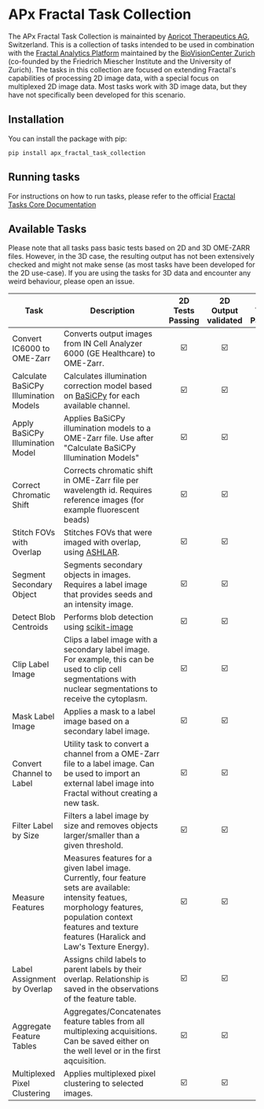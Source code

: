 # APx Fractal Task Collection

The APx Fractal Task Collection is mainainted by [Apricot Therapeutics AG](https://apricotx.com/), Switzerland. This is a collection of tasks intended to be used in combination with the [Fractal Analytics Platform](https://github.com/fractal-analytics-platform) maintained by the [BioVisionCenter Zurich](https://www.biovisioncenter.uzh.ch/en.html) (co-founded by the Friedrich Miescher Institute and the University of Zurich). The tasks in this collection are focused on extending Fractal's capabilities of processing 2D image data, with a special focus on multiplexed 2D image data. Most tasks work with 3D image data, but they have not specifically been developed for this scenario.


## Installation

You can install the package with pip:
```console
pip install apx_fractal_task_collection
```

## Running tasks

For instructions on how to run tasks, please refer to the official [Fractal Tasks Core Documentation](https://fractal-analytics-platform.github.io/fractal-tasks-core/) 

## Available Tasks

Please note that all tasks pass basic tests based on 2D and 3D OME-ZARR files. However, in the 3D case, the resulting output has not been extensively checked and might not make sense (as most tasks have been developed for the 2D use-case). If you are using the tasks for 3D data and encounter any weird behaviour, please open an issue.

| Task | Description | 2D Tests Passing | 2D Output validated | 3D Tests Passing | 3D Output validated |
| --- | --- | :---: | :---: | :---: | :---: |
| Convert IC6000 to OME-Zarr | Converts output images from IN Cell Analyzer 6000 (GE Healthcare) to OME-Zarr. |☑️|☑️|✖️|✖️|
| Calculate BaSiCPy Illumination Models | Calculates illumination correction model based on [BaSiCPy](https://github.com/peng-lab/BaSiCPy) for each available channel. |☑️|☑️|☑️|✖️|
| Apply BaSiCPy Illumination Model | Applies BaSiCPy illumination models to a OME-Zarr file. Use after "Calculate BaSiCPy Illumination Models" |☑️|☑️|☑️|✖️|
| Correct Chromatic Shift | Corrects chromatic shift in OME-Zarr file per wavelength id. Requires reference images (for example fluorescent beads) |☑️|☑️|☑️|✖️|
| Stitch FOVs with Overlap | Stitches FOVs that were imaged with overlap, using [ASHLAR](https://github.com/labsyspharm/ashlar). |☑️|☑️|✖️|✖️|
| Segment Secondary Object | Segments secondary objects in images. Requires a label image that provides seeds and an intensity image. |☑️|☑️|☑️|✖️|
| Detect Blob Centroids | Performs blob detection using [scikit-image](https://scikit-image.org/docs/stable/api/skimage.feature.html#skimage.feature.blob_log) |☑️|☑️|☑️|✖️|
| Clip Label Image | Clips a label image with a secondary label image. For example, this can be used to clip cell segmentations with nuclear segmentations to receive the cytoplasm. |☑️|☑️|☑️|✖️|
| Mask Label Image | Applies a mask to a label image based on a secondary label image. |☑️|☑️|☑️|✖️|
| Convert Channel to Label | Utility task to convert a channel from a OME-Zarr file to a label image. Can be used to import an external label image into Fractal without creating a new task. |☑️|☑️|☑️|✖️|
| Filter Label by Size | Filters a label image by size and removes objects larger/smaller than a given threshold. |☑️|☑️|☑️|✖️|
| Measure Features | Measures features for a given label image. Currently, four feature sets are available: intensity featues, morphology features, population context features and texture features (Haralick and Law's Texture Energy). |☑️|☑️|☑️|✖️|
| Label Assignment by Overlap | Assigns child labels to parent labels by their overlap. Relationship is saved in the observations of the feature table. |☑️|☑️|☑️|✖️|
| Aggregate Feature Tables | Aggregates/Concatenates feature tables from all multiplexing acquisitions. Can be saved either on the well level or in the first aqcuisition. |☑️|☑️|☑️|✖️|
| Multiplexed Pixel Clustering | Applies multiplexed pixel clustering to selected images. |☑️|☑️|☑️|✖️|

